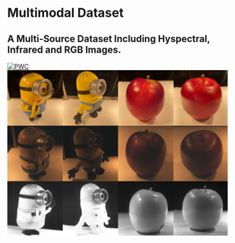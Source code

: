 # Multimodal Dataset
## A Multi-Source Dataset Including Hyspectral, Infrared and RGB Images. ##
[![PWC](https://img.shields.io/endpoint.svg?url)](https://paperswithcode.com/sota/3d-point-cloud-classification-on-scanobjectnn?p=masked-autoencoders-for-point-cloud-self)
![image](https://github.com/spectral-3D-lab/multimodal-dataset/blob/main/multimodal_data/minions_apples.png)

